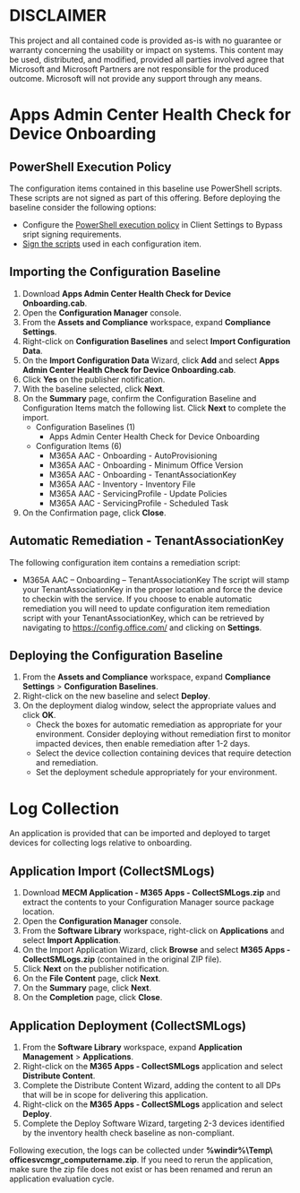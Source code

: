 # DISCLAIMER
This project and all contained code is provided as-is with no guarantee or warranty concerning the usability or impact on systems. This content may be used, distributed, and modified, provided all parties involved agree that Microsoft and Microsoft Partners are not responsible for the produced outcome. Microsoft will not provide any support through any means.

# Apps Admin Center Health Check for Device Onboarding

## PowerShell Execution Policy
The configuration items contained in this baseline use PowerShell scripts. These scripts are not signed as part of this offering. Before deploying the baseline consider the following options:

- Configure the [PowerShell execution policy](https://docs.microsoft.com/en-us/mem/configmgr/core/clients/deploy/about-client-settings#powershell-execution-policy) in Client Settings to Bypass sript signing requirements.
- [Sign the scripts](https://docs.microsoft.com/en-us/powershell/module/microsoft.powershell.core/about/about_signing?view=powershell-7.1) used in each configuration item.

## Importing the Configuration Baseline
1. Download **Apps Admin Center Health Check for Device Onboarding.cab**.
2. Open the **Configuration Manager** console.
3. From the **Assets and Compliance** workspace, expand **Compliance Settings**.
4. Right-click on **Configuration Baselines** and select **Import Configuration Data**.
5. On the **Import Configuration Data** Wizard, click **Add** and select **Apps Admin Center Health Check for Device Onboarding.cab**. 
6. Click **Yes** on the publisher notification.
7. With the baseline selected, click **Next**.
8. On the **Summary** page, confirm the Configuration Baseline and Configuration Items match the following list. Click **Next** to complete the import.
    - Configuration Baselines (1)
      - Apps Admin Center Health Check for Device Onboarding
    - Configuration Items (6)
      - M365A AAC - Onboarding - AutoProvisioning
      - M365A AAC - Onboarding - Minimum Office Version
      - M365A AAC - Onboarding - TenantAssociationKey
      - M365A AAC - Inventory - Inventory File
      - M365A AAC - ServicingProfile - Update Policies
      - M365A AAC - ServicingProfile - Scheduled Task
9. On the Confirmation page, click **Close**.

## Automatic Remediation - TenantAssociationKey
The following configuration item contains a remediation script:
  - M365A AAC – Onboarding – TenantAssociationKey
The script will stamp your TenantAssociationKey in the proper location and force the device to checkin with the service. If you choose to enable automatic remediation you will need to update configuration item remediation script with your TenantAssociationKey, which can be retrieved by navigating to https://config.office.com/ and clicking on **Settings**.

## Deploying the Configuration Baseline
1. From the **Assets and Compliance** workspace, expand **Compliance Settings** > **Configuration Baselines**.
2. Right-click on the new baseline and select **Deploy**.
3. On the deployment dialog window, select the appropriate values and click **OK**. 
    - Check the boxes for automatic remediation as appropriate for your environment. Consider deploying without remediation first to monitor impacted devices, then enable remediation after 1-2 days.
    - Select the device collection containing devices that require detection and remediation.
    - Set the deployment schedule appropriately for your environment.

# Log Collection
An application is provided that can be imported and deployed to target devices for collecting logs relative to onboarding.

## Application Import (CollectSMLogs)
1. Download **MECM Application - M365 Apps - CollectSMLogs.zip** and extract the contents to your Configuration Manager source package location.
2. Open the **Configuration Manager** console.
3. From the **Software Library** workspace, right-click on **Applications** and select **Import Application**.
4. On the Import Application Wizard, click **Browse** and select **M365 Apps - CollectSMLogs.zip** (contained in the original ZIP file). 
5. Click **Next** on the publisher notification.
6. On the **File Content** page, click **Next**.
7. On the **Summary** page, click **Next**.
8. On the **Completion** page, click **Close**.

## Application Deployment (CollectSMLogs)
1. From the **Software Library** workspace, expand **Application Management** > **Applications**.
2. Right-click on the **M365 Apps - CollectSMLogs** application and select **Distribute Content**.
3. Complete the Distribute Content Wizard, adding the content to all DPs that will be in scope for delivering this application.
4. Right-click on the **M365 Apps - CollectSMLogs** application and select **Deploy**. 
5. Complete the Deploy Software Wizard, targeting 2-3 devices identified by the inventory health check baseline as non-compliant.

Following execution, the logs can be collected under **%windir%\Temp\ officesvcmgr_computername.zip**. If you need to rerun the application, make sure the zip file does not exist or has been renamed and rerun an application evaluation cycle.

